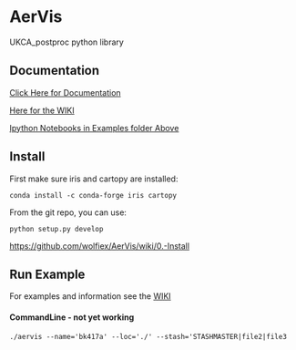 # AerVis
UKCA_postproc python library

## Documentation
<a href='https://wolfiex.github.io/AerVis/Documentation/AerVis/'> Click Here for Documentation</a>

<a href='https://github.com/wolfiex/AerVis/wiki'> Here for the WIKI</a>

<a href='https://github.com/wolfiex/AerVis/tree/master/examples'> Ipython Notebooks in Examples folder Above</a>


## Install 
First make sure iris and cartopy are installed:

`conda install -c conda-forge iris cartopy`

From the git repo, you can use:

`python setup.py develop`



https://github.com/wolfiex/AerVis/wiki/0.-Install

## Run Example
For  examples and information see the <a href='https://github.com/wolfiex/AerVis/wiki'>WIKI</a>


#### CommandLine - not yet working
``` ./aervis --name='bk417a' --loc='./' --stash='STASHMASTER|file2|file3 ```

